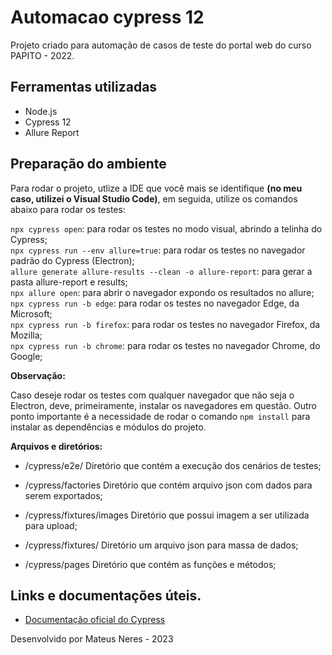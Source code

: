 # Automacao cypress 12

<p>Projeto criado para automação de casos de teste do portal web do curso PAPITO - 2022.</p>
  

## Ferramentas utilizadas

- Node.js
- Cypress 12
- Allure Report

## Preparação do ambiente
Para rodar o projeto, utlize a IDE que você mais se identifique **(no meu caso, utilizei o Visual Studio Code)**, em
seguida, utilize os comandos abaixo para rodar os testes:

`npx cypress open`: para rodar os testes no modo visual, abrindo a telinha do Cypress;<br>
`npx cypress run --env allure=true`: para rodar os testes no navegador padrão do Cypress (Electron);<br>
`allure generate allure-results --clean -o allure-report`: para gerar a pasta allure-report e results;<br>
`npx allure open`: para abrir o navegador expondo os resultados no allure;<br>
`npx cypress run -b edge`: para rodar os testes no navegador Edge, da Microsoft; <br>
`npx cypress run -b firefox`: para rodar os testes no navegador Firefox, da Mozilla;<br>
`npx cypress run -b chrome`: para rodar os testes no navegador Chrome, do Google; <br>


**Observação:**

Caso deseje rodar os testes com qualquer navegador que não seja o Electron, deve,
primeiramente, instalar os navegadores em questão. Outro ponto importante é a necessidade de rodar o comando `npm install` 
para instalar as dependências e módulos do projeto.

**Arquivos e diretórios:**

- /cypress/e2e/
  Diretório que contém a execução dos cenários de testes;
  
- /cypress/factories
   Diretório que contém arquivo json com dados para serem exportados;
   
- /cypress/fixtures/images
    Diretório que possui imagem a ser utilizada para upload;

- /cypress/fixtures/
    Diretório um arquivo json para massa de dados;

- /cypress/pages
    Diretório que contém as funções e métodos;
    
    

## Links e documentações úteis.

- [Documentação oficial do Cypress](https://www.cypress.io/)

Desenvolvido por Mateus Neres - 2023